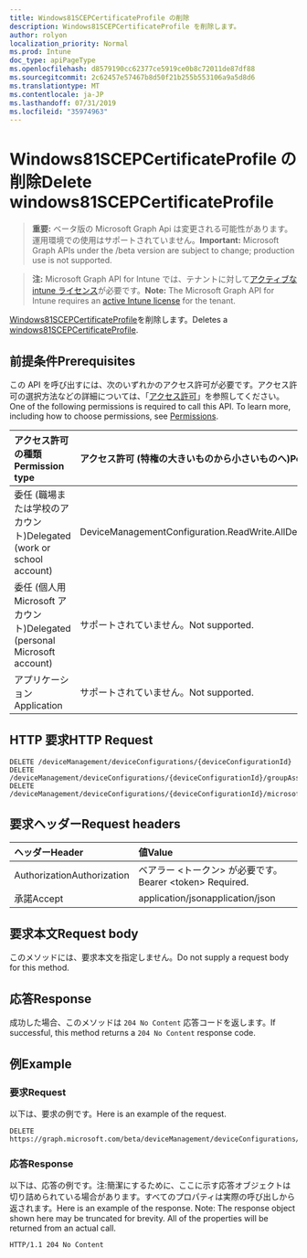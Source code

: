 ```yaml
---
title: Windows81SCEPCertificateProfile の削除
description: Windows81SCEPCertificateProfile を削除します。
author: rolyon
localization_priority: Normal
ms.prod: Intune
doc_type: apiPageType
ms.openlocfilehash: d8579190cc62377ce5919ce0b8c72011de87df88
ms.sourcegitcommit: 2c62457e57467b8d50f21b255b553106a9a5d8d6
ms.translationtype: MT
ms.contentlocale: ja-JP
ms.lasthandoff: 07/31/2019
ms.locfileid: "35974963"
---
```

# <a name="delete-windows81scepcertificateprofile"></a><span data-ttu-id="76113-103">Windows81SCEPCertificateProfile の削除</span><span class="sxs-lookup"><span data-stu-id="76113-103">Delete windows81SCEPCertificateProfile</span></span>

> <span data-ttu-id="76113-104">**重要:** ベータ版の Microsoft Graph Api は変更される可能性があります。運用環境での使用はサポートされていません。</span><span class="sxs-lookup"><span data-stu-id="76113-104">**Important:** Microsoft Graph APIs under the /beta version are subject to change; production use is not supported.</span></span>

> <span data-ttu-id="76113-105">**注:** Microsoft Graph API for Intune では、テナントに対して[アクティブな intune ライセンス](https://go.microsoft.com/fwlink/?linkid=839381)が必要です。</span><span class="sxs-lookup"><span data-stu-id="76113-105">**Note:** The Microsoft Graph API for Intune requires an [active Intune license](https://go.microsoft.com/fwlink/?linkid=839381) for the tenant.</span></span>

<span data-ttu-id="76113-106">[Windows81SCEPCertificateProfile](../resources/intune-deviceconfig-windows81scepcertificateprofile.md)を削除します。</span><span class="sxs-lookup"><span data-stu-id="76113-106">Deletes a [windows81SCEPCertificateProfile](../resources/intune-deviceconfig-windows81scepcertificateprofile.md).</span></span>

## <a name="prerequisites"></a><span data-ttu-id="76113-107">前提条件</span><span class="sxs-lookup"><span data-stu-id="76113-107">Prerequisites</span></span>
<span data-ttu-id="76113-p101">この API を呼び出すには、次のいずれかのアクセス許可が必要です。アクセス許可の選択方法などの詳細については、「[アクセス許可](/graph/permissions-reference)」を参照してください。</span><span class="sxs-lookup"><span data-stu-id="76113-p101">One of the following permissions is required to call this API. To learn more, including how to choose permissions, see [Permissions](/graph/permissions-reference).</span></span>

|<span data-ttu-id="76113-110">アクセス許可の種類</span><span class="sxs-lookup"><span data-stu-id="76113-110">Permission type</span></span>|<span data-ttu-id="76113-111">アクセス許可 (特権の大きいものから小さいものへ)</span><span class="sxs-lookup"><span data-stu-id="76113-111">Permissions (from most to least privileged)</span></span>|
|:---|:---|
|<span data-ttu-id="76113-112">委任 (職場または学校のアカウント)</span><span class="sxs-lookup"><span data-stu-id="76113-112">Delegated (work or school account)</span></span>|<span data-ttu-id="76113-113">DeviceManagementConfiguration.ReadWrite.All</span><span class="sxs-lookup"><span data-stu-id="76113-113">DeviceManagementConfiguration.ReadWrite.All</span></span>|
|<span data-ttu-id="76113-114">委任 (個人用 Microsoft アカウント)</span><span class="sxs-lookup"><span data-stu-id="76113-114">Delegated (personal Microsoft account)</span></span>|<span data-ttu-id="76113-115">サポートされていません。</span><span class="sxs-lookup"><span data-stu-id="76113-115">Not supported.</span></span>|
|<span data-ttu-id="76113-116">アプリケーション</span><span class="sxs-lookup"><span data-stu-id="76113-116">Application</span></span>|<span data-ttu-id="76113-117">サポートされていません。</span><span class="sxs-lookup"><span data-stu-id="76113-117">Not supported.</span></span>|

## <a name="http-request"></a><span data-ttu-id="76113-118">HTTP 要求</span><span class="sxs-lookup"><span data-stu-id="76113-118">HTTP Request</span></span>
<!-- {
  "blockType": "ignored"
}
-->
``` http
DELETE /deviceManagement/deviceConfigurations/{deviceConfigurationId}
DELETE /deviceManagement/deviceConfigurations/{deviceConfigurationId}/groupAssignments/{deviceConfigurationGroupAssignmentId}/deviceConfiguration
DELETE /deviceManagement/deviceConfigurations/{deviceConfigurationId}/microsoft.graph.windowsDomainJoinConfiguration/networkAccessConfigurations/{deviceConfigurationId}
```

## <a name="request-headers"></a><span data-ttu-id="76113-119">要求ヘッダー</span><span class="sxs-lookup"><span data-stu-id="76113-119">Request headers</span></span>
|<span data-ttu-id="76113-120">ヘッダー</span><span class="sxs-lookup"><span data-stu-id="76113-120">Header</span></span>|<span data-ttu-id="76113-121">値</span><span class="sxs-lookup"><span data-stu-id="76113-121">Value</span></span>|
|:---|:---|
|<span data-ttu-id="76113-122">Authorization</span><span class="sxs-lookup"><span data-stu-id="76113-122">Authorization</span></span>|<span data-ttu-id="76113-123">ベアラー &lt;トークン&gt; が必要です。</span><span class="sxs-lookup"><span data-stu-id="76113-123">Bearer &lt;token&gt; Required.</span></span>|
|<span data-ttu-id="76113-124">承諾</span><span class="sxs-lookup"><span data-stu-id="76113-124">Accept</span></span>|<span data-ttu-id="76113-125">application/json</span><span class="sxs-lookup"><span data-stu-id="76113-125">application/json</span></span>|

## <a name="request-body"></a><span data-ttu-id="76113-126">要求本文</span><span class="sxs-lookup"><span data-stu-id="76113-126">Request body</span></span>
<span data-ttu-id="76113-127">このメソッドには、要求本文を指定しません。</span><span class="sxs-lookup"><span data-stu-id="76113-127">Do not supply a request body for this method.</span></span>

## <a name="response"></a><span data-ttu-id="76113-128">応答</span><span class="sxs-lookup"><span data-stu-id="76113-128">Response</span></span>
<span data-ttu-id="76113-129">成功した場合、このメソッドは `204 No Content` 応答コードを返します。</span><span class="sxs-lookup"><span data-stu-id="76113-129">If successful, this method returns a `204 No Content` response code.</span></span>

## <a name="example"></a><span data-ttu-id="76113-130">例</span><span class="sxs-lookup"><span data-stu-id="76113-130">Example</span></span>

### <a name="request"></a><span data-ttu-id="76113-131">要求</span><span class="sxs-lookup"><span data-stu-id="76113-131">Request</span></span>
<span data-ttu-id="76113-132">以下は、要求の例です。</span><span class="sxs-lookup"><span data-stu-id="76113-132">Here is an example of the request.</span></span>
``` http
DELETE https://graph.microsoft.com/beta/deviceManagement/deviceConfigurations/{deviceConfigurationId}
```

### <a name="response"></a><span data-ttu-id="76113-133">応答</span><span class="sxs-lookup"><span data-stu-id="76113-133">Response</span></span>
<span data-ttu-id="76113-p102">以下は、応答の例です。注:簡潔にするために、ここに示す応答オブジェクトは切り詰められている場合があります。すべてのプロパティは実際の呼び出しから返されます。</span><span class="sxs-lookup"><span data-stu-id="76113-p102">Here is an example of the response. Note: The response object shown here may be truncated for brevity. All of the properties will be returned from an actual call.</span></span>
``` http
HTTP/1.1 204 No Content
```





